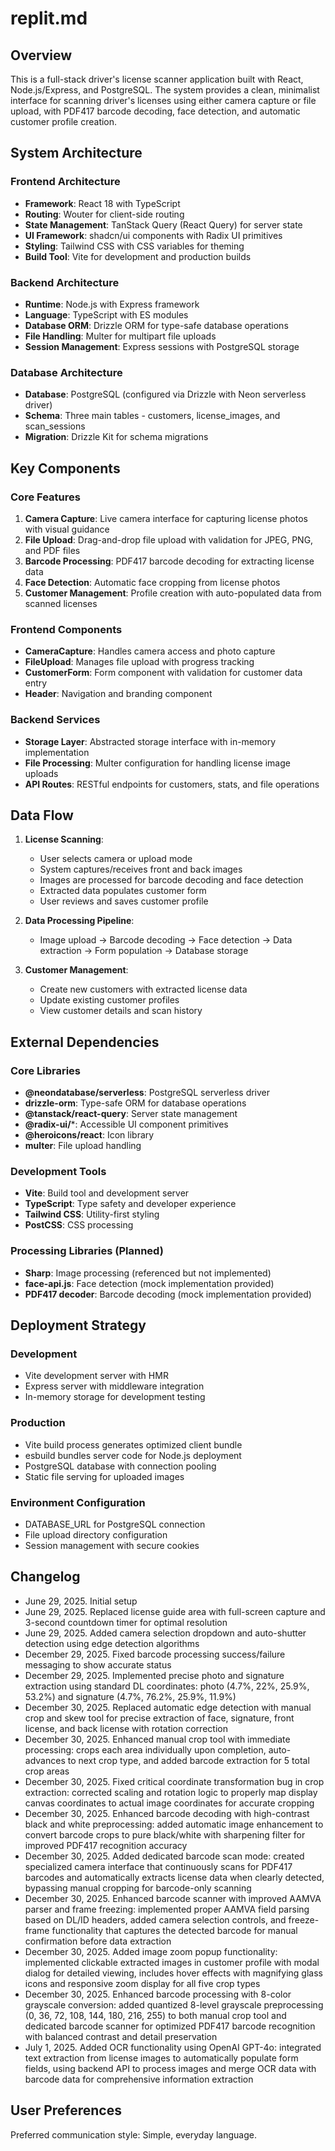 # replit.md

## Overview

This is a full-stack driver's license scanner application built with React, Node.js/Express, and PostgreSQL. The system provides a clean, minimalist interface for scanning driver's licenses using either camera capture or file upload, with PDF417 barcode decoding, face detection, and automatic customer profile creation.

## System Architecture

### Frontend Architecture
- **Framework**: React 18 with TypeScript
- **Routing**: Wouter for client-side routing
- **State Management**: TanStack Query (React Query) for server state
- **UI Framework**: shadcn/ui components with Radix UI primitives
- **Styling**: Tailwind CSS with CSS variables for theming
- **Build Tool**: Vite for development and production builds

### Backend Architecture
- **Runtime**: Node.js with Express framework
- **Language**: TypeScript with ES modules
- **Database ORM**: Drizzle ORM for type-safe database operations
- **File Handling**: Multer for multipart file uploads
- **Session Management**: Express sessions with PostgreSQL storage

### Database Architecture
- **Database**: PostgreSQL (configured via Drizzle with Neon serverless driver)
- **Schema**: Three main tables - customers, license_images, and scan_sessions
- **Migration**: Drizzle Kit for schema migrations

## Key Components

### Core Features
1. **Camera Capture**: Live camera interface for capturing license photos with visual guidance
2. **File Upload**: Drag-and-drop file upload with validation for JPEG, PNG, and PDF files
3. **Barcode Processing**: PDF417 barcode decoding for extracting license data
4. **Face Detection**: Automatic face cropping from license photos
5. **Customer Management**: Profile creation with auto-populated data from scanned licenses

### Frontend Components
- **CameraCapture**: Handles camera access and photo capture
- **FileUpload**: Manages file upload with progress tracking
- **CustomerForm**: Form component with validation for customer data entry
- **Header**: Navigation and branding component

### Backend Services
- **Storage Layer**: Abstracted storage interface with in-memory implementation
- **File Processing**: Multer configuration for handling license image uploads
- **API Routes**: RESTful endpoints for customers, stats, and file operations

## Data Flow

1. **License Scanning**:
   - User selects camera or upload mode
   - System captures/receives front and back images
   - Images are processed for barcode decoding and face detection
   - Extracted data populates customer form
   - User reviews and saves customer profile

2. **Data Processing Pipeline**:
   - Image upload → Barcode decoding → Face detection → Data extraction → Form population → Database storage

3. **Customer Management**:
   - Create new customers with extracted license data
   - Update existing customer profiles
   - View customer details and scan history

## External Dependencies

### Core Libraries
- **@neondatabase/serverless**: PostgreSQL serverless driver
- **drizzle-orm**: Type-safe ORM for database operations
- **@tanstack/react-query**: Server state management
- **@radix-ui/***: Accessible UI component primitives
- **@heroicons/react**: Icon library
- **multer**: File upload handling

### Development Tools
- **Vite**: Build tool and development server
- **TypeScript**: Type safety and developer experience
- **Tailwind CSS**: Utility-first styling
- **PostCSS**: CSS processing

### Processing Libraries (Planned)
- **Sharp**: Image processing (referenced but not implemented)
- **face-api.js**: Face detection (mock implementation provided)
- **PDF417 decoder**: Barcode decoding (mock implementation provided)

## Deployment Strategy

### Development
- Vite development server with HMR
- Express server with middleware integration
- In-memory storage for development testing

### Production
- Vite build process generates optimized client bundle
- esbuild bundles server code for Node.js deployment
- PostgreSQL database with connection pooling
- Static file serving for uploaded images

### Environment Configuration
- DATABASE_URL for PostgreSQL connection
- File upload directory configuration
- Session management with secure cookies

## Changelog

- June 29, 2025. Initial setup
- June 29, 2025. Replaced license guide area with full-screen capture and 3-second countdown timer for optimal resolution
- June 29, 2025. Added camera selection dropdown and auto-shutter detection using edge detection algorithms
- December 29, 2025. Fixed barcode processing success/failure messaging to show accurate status
- December 29, 2025. Implemented precise photo and signature extraction using standard DL coordinates: photo (4.7%, 22%, 25.9%, 53.2%) and signature (4.7%, 76.2%, 25.9%, 11.9%)
- December 30, 2025. Replaced automatic edge detection with manual crop and skew tool for precise extraction of face, signature, front license, and back license with rotation correction
- December 30, 2025. Enhanced manual crop tool with immediate processing: crops each area individually upon completion, auto-advances to next crop type, and added barcode extraction for 5 total crop areas
- December 30, 2025. Fixed critical coordinate transformation bug in crop extraction: corrected scaling and rotation logic to properly map display canvas coordinates to actual image coordinates for accurate cropping
- December 30, 2025. Enhanced barcode decoding with high-contrast black and white preprocessing: added automatic image enhancement to convert barcode crops to pure black/white with sharpening filter for improved PDF417 recognition accuracy
- December 30, 2025. Added dedicated barcode scan mode: created specialized camera interface that continuously scans for PDF417 barcodes and automatically extracts license data when clearly detected, bypassing manual cropping for barcode-only scanning
- December 30, 2025. Enhanced barcode scanner with improved AAMVA parser and frame freezing: implemented proper AAMVA field parsing based on DL/ID headers, added camera selection controls, and freeze-frame functionality that captures the detected barcode for manual confirmation before data extraction
- December 30, 2025. Added image zoom popup functionality: implemented clickable extracted images in customer profile with modal dialog for detailed viewing, includes hover effects with magnifying glass icons and responsive zoom display for all five crop types
- December 30, 2025. Enhanced barcode processing with 8-color grayscale conversion: added quantized 8-level grayscale preprocessing (0, 36, 72, 108, 144, 180, 216, 255) to both manual crop tool and dedicated barcode scanner for optimized PDF417 barcode recognition with balanced contrast and detail preservation
- July 1, 2025. Added OCR functionality using OpenAI GPT-4o: integrated text extraction from license images to automatically populate form fields, using backend API to process images and merge OCR data with barcode data for comprehensive information extraction

## User Preferences

Preferred communication style: Simple, everyday language.